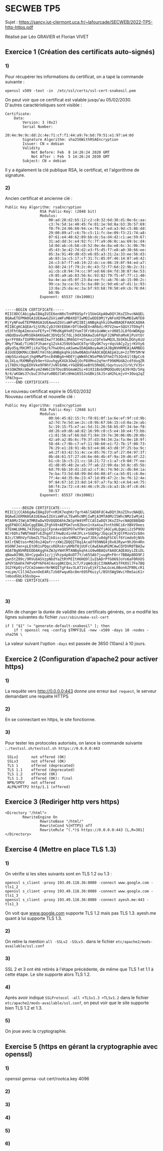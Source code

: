 # SECWEB TP5

Sujet : https://sancy.iut-clermont.uca.fr/~lafourcade/SECWEB/2022-TP5-http-https.pdf  

Réalisé par Léo GRAVIER et Florian VIVET

## Exercice 1 (Création des certificats auto-signés)

### 1)

Pour récupérer les informations du certificat, on a tapé la commande suivante :  
```
openssl x509 -text -in  /etc/ssl/certs/ssl-cert-snakeoil.pem
```

On peut voir que ce certificat est valable jusqu'au 05/02/2030.  
D'autres caractéristiques sont visible :

```
Certificate:  
    Data:  
        Version: 3 (0x2)  
        Serial Number:  
            20:4e:9e:9c:dd:2c:4e:71:cf:f1:44:a9:7e:bd:79:51:e1:97:a4:0d  
        Signature Algorithm: sha256WithRSAEncryption  
        Issuer: CN = debian  
        Validity  
            Not Before: Feb  8 14:26:24 2020 GMT  
            Not After : Feb  5 14:26:24 2030 GMT   
        Subject: CN = debian  
```

Il y a également la clé publique RSA, le certificat, et l'algorithme de signature.  

### 2)  

Ancien certificat et ancienne clé :  

```
Public Key Algorithm: rsaEncryption
                RSA Public-Key: (2048 bit)
                Modulus:
                    00:ad:28:d2:b5:12:c2:c8:32:6d:36:d1:0e:6c:aa:
                    c3:7e:5d:1e:40:45:fe:01:1e:9d:8a:b3:3b:57:69:
                    f0:f9:24:06:60:94:ce:f6:a7:ed:a3:9d:c5:86:dd:
                    29:00:89:a7:c6:7b:c5:11:fc:be:09:f3:21:74:a8:
                    07:61:e4:48:62:89:bb:dc:5a:d4:d2:c1:ae:59:67:
                    31:ad:dd:3c:e4:92:fc:7f:a9:d6:0c:aa:69:bc:d4:
                    1d:0d:ab:c6:b8:c8:52:0e:4e:8a:e8:6c:3c:0b:70:
                    d5:43:3e:42:7d:d2:e3:f5:d5:f7:e8:a0:30:66:ee:
                    85:3a:91:49:d8:d3:e6:85:a3:31:2a:33:ee:56:d3:
                    ab:83:1a:c5:17:cf:31:7c:85:0f:46:14:87:e0:42:
                    24:c3:b7:f7:e8:19:22:dc:ce:06:19:8f:94:ed:a7:
                    b3:88:24:1f:79:2c:0c:43:72:f7:6d:22:9b:2c:31:
                    a1:cb:c8:94:74:cc:9f:ed:66:84:fd:38:87:6e:53:
                    c9:85:a9:ab:83:56:6c:93:82:79:f5:4f:77:c1:40:
                    ba:4e:aa:d5:0f:23:8a:ee:fc:ab:76:ab:15:00:2c:
                    99:ca:3a:ca:55:5c:ba:80:1c:9d:e6:af:d1:1c:93:
                    13:8a:25:da:ec:3a:bf:93:b8:70:50:e9:cb:78:04:
                    b0:9b
                Exponent: 65537 (0x10001)


-----BEGIN CERTIFICATE-----
MIIC0DCCAbigAwIBAgIUIE6enN0sTnHP8USpfr15UeGXpA0wDQYJKoZIhvcNAQEL
BQAwETEPMA0GA1UEAwwGZGViaWFuMB4XDTIwMDIwODE0MjYyNFoXDTMwMDIwNTE0
MjYyNFowETEPMA0GA1UEAwwGZGViaWFuMIIBIjANBgkqhkiG9w0BAQEFAAOCAQ8A
MIIBCgKCAQEArSjStRLCyDJtNtEObKrDfl0eQEX+AR6dirM7V2nw+SQGYJTO9qft
o53Fht0pAImnxnvFEfy+CfMhdKgHYeRIYom73FrU0sGuWWcxrd085JL8f6nWDKpp
vNQdDavGuMhSDk6K6Gw8C3DVQz5CfdLj9dX36KAwZu6FOpFJ2NPmhaMxKjPuVtOr
gxrFF88xfIUPRhSH4EIkw7f36Bki3M4GGY+U7aeziCQfeSwMQ3L3bSKbLDGhy8iU
dMyf7WaE/TiHblPJhamrg1Zsk4J59U93wUC6TqrVDyOK7vyrdqsVACyZyjrKVVy6
gByd5q/RHJMTiiXa7Dq/k7hwUOnLeASwmwIDAQABoyAwHjAJBgNVHRMEAjAAMBEG
A1UdEQQKMAiCBmRlYmlhbjANBgkqhkiG9w0BAQsFAAOCAQEAEpA1Lm+2zfMY5MrW
sWp5Gzx6qatjhgHMwP5nc04NBgA+HDEYjqWW4hCNSePNkSFhmIf53Gn61ltBpCc6
OL3XLo/RXMNRqVk9e+tUuvhgyKXGk3OwQjOcP8XMno2qYmrF996MUdA2cdfdoqZR
y178DV/dqpEDhVke9FNhYJvNl6XWL+YGQ89EoeBYU3RmDE/GqvtuvoJ1rVLYV3S+
ekSQWZNXcmDwRsymZ4W6II6TDozB5GmaWZGi+81931BxbOMQOQu0UjA39rKD/5Xq
9/4/aKGWs37cbuC3thaYu0BOJlWtc0Hm1655JoGBkiSkJSraH2hLmjvV+3Ooq2qZ
lPAChg==
-----END CERTIFICATE-----
```

Le nouveau certificat expire le 05/02/2032  
Nouveau certificat et nouvelle clé :  

```
Public Key Algorithm: rsaEncryption
                RSA Public-Key: (2048 bit)
                Modulus:
                    00:b6:45:82:15:7c:f8:01:0f:1a:6e:ef:9f:cd:9b:
                    a2:7d:7e:5d:ae:2c:c0:9b:67:b6:15:cd:0a:2e:ab:
                    5c:19:15:f5:e7:ac:5d:31:26:58:b5:07:34:be:f8:
                    dd:26:e9:d6:a8:82:16:99:c0:c5:e4:10:e4:f3:bb:
                    c1:81:56:af:66:bd:f1:84:19:7e:30:06:0b:20:0b:
                    42:a9:a2:8b:6c:f9:3f:d3:94:34:2a:fa:0e:18:9f:
                    58:d4:c7:9b:c7:ef:11:98:60:e1:f2:7b:1f:00:73:
                    76:29:e1:28:91:4b:b3:e4:86:43:d8:3f:25:ba:9c:
                    a4:2f:63:42:51:4c:ce:85:76:73:af:27:04:97:3f:
                    0b:d4:61:57:27:d4:6e:66:4b:4f:9a:19:d6:4f:22:
                    b1:cb:1b:c5:21:cc:18:21:72:c1:a7:c9:0d:7f:ee:
                    d1:d8:05:48:2e:a5:7f:a6:22:99:da:3d:8c:d5:5b:
                    6d:79:6b:10:d1:2d:a2:cf:8c:74:9d:2c:db:84:1a:
                    7e:ba:f3:5d:68:99:0d:04:08:4f:ca:b5:01:c6:8e:
                    7f:4e:4d:35:0e:23:47:1d:09:47:2c:3e:f6:12:4e:
                    9f:84:67:1d:23:8d:14:97:a7:fa:92:c4:b4:e4:75:
                    b0:f4:2a:72:c4:44:46:c9:2b:cb:a3:1b:4f:c8:d4:
                    50:57
                Exponent: 65537 (0x10001)
                
   
   -----BEGIN CERTIFICATE-----
MIIC1jCCAb6gAwIBAgIUf+nMJK7eqhKr7grh46l5AD8FdC4wDQYJKoZIhvcNAQEL
BQAwEzERMA8GA1UEAwwIZGViaWFuLTEwHhcNMjIwMjA3MTA0MzI5WhcNMzIwMjA1
MTA0MzI5WjATMREwDwYDVQQDDAhkZWJpYW4tMTCCASIwDQYJKoZIhvcNAQEBBQAD
ggEPADCCAQoCggEBALZFghV8+AEPGm7vn82bon1+Xa4swJtnthXNCi6rXBkV9ees
XTEmWLUHNL743Sbp1qiCFpnAxeQQ5PO7wYFWr2a98YQZfjAGCyALQqmii2z5P9OU
NCr6DhifWNTHm8fvEZhg4fJ7HwBzdinhKJFLs+SGQ9g/JbqcpC9jQlFMzoV2c68n
BJc/C9RhVyfUbmZLT5oZ1k8iscsbxSHMGCFywafJDX/u0dgFSC6lf6Yimdo9jNVb
bXlrENEtos+MdJ0s24QafrrzXWiZDQQIT8q1AcaOf05NNQ4jRx0JRyw+9hJOn4Rn
HSONFJen+pLEtOR1sPQqcsRERskry6MbT8jUUFcCAwEAAaMiMCAwCQYDVR0TBAIw
ADATBgNVHREEDDAKgghkZWJpYW4tMTANBgkqhkiG9w0BAQsFAAOCAQEAUyiZEiDL
qNawAI9NL3O+CygwDx1z/jjVhzp4p8oDT7Y/u65SAb7juugR+FOrr7BBAp8DD9FJ
pwn5tZ09c/9RVubASVzpNbdYaZtRYPEItH6HQ9lIuIbADrPfG069JoYo6aF0RXOS
aPdYSbmhk7HPvQPY6F64C4xsg0KCQnLJcT/FzqWdcBjCIXWARwKSfFK0Sl7Fe7BQ
IG2YKpOjvf2Cm2ommnrNrNKQITgF4av3LAT1VzyEjkY13wLGcmL0Bon6ZFN9LcR1
+oLpm/C1l34ZuxnOeE4RiTzb8FwquKbc8mr695P6uiyl/BSh5Wg5WviYRmSaiK1r
lmbodGbLk5bsbg==
-----END CERTIFICATE-----

                
```


### 3)

Afin de changer la durée de validité des certificats générés, on a modifié les lignes suivantes du fichier ```/usr/sbin/make-ssl-cert```
```
if [ "$1" != "generate-default-snakeoil" ]; then
    if ! openssl req -config $TMPFILE -new -x509 -days 10 -nodes -sha256 \
```
La valeur suivant l'option ```-days``` est passée de 3650 (10ans) à 10 jours.  

## Exercice 2 (Configuration d’apache2 pour activer https)

### 1) 

La requête vers http://0.0.0.0:443 donne une erreur ```Bad request```, le serveur demandant une requête HTTPS

### 2) 

En se connectant en https, le site fonctionne.

### 3) 

Pour tester les protocoles autorisés, on lance la commande suivante :```./testssl.sh/testssl.sh https://0.0.0.0:443```

```
 SSLv2      not offered (OK)
 SSLv3      not offered (OK)
 TLS 1      offered (deprecated)
 TLS 1.1    offered (deprecated)
 TLS 1.2    offered (OK)
 TLS 1.3    offered (OK): final
 NPN/SPDY   not offered
 ALPN/HTTP2 http/1.1 (offered)
```

## Exercice 3 (Rediriger http vers https)

```
<Directory "/html">
        RewriteEngine On
                RewriteBase "/html/"
                RewriteCond %{HTTPS} off
                RewriteRule ^(.*)$ https://0.0.0.0:443 [L,R=301]
</Directory>
```

## Exercise 4 (Mettre en place TLS 1.3)

### 1)

On vérifie si les sites suivants sont en TLS 1.2 ou 1.3 :

```
openssl s_client -proxy 193.49.118.36:8080 -connect www.google.com -tls1_2
openssl s_client -proxy 193.49.118.36:8080 -connect www.google.com -tls1_3
openssl s_client -proxy 193.49.118.36:8080 -connect ayesh.me:443 -tls1_3
```
On voit que www.google.com supporte TLS 1.2 mais pas TLS 1.3. ayesh.me quant à lui supporte TLS 1.3.

### 2)

On retire la mention ```all -SSLv2 -SSLv3.``` dans le fichier ```etc/apache2/mods-available/ssl.conf```

### 3)

SSL 2 et 3 ont été retirés à l'étape précédente, de même que TLS 1 et 1.1 à cette étape. Le site supporte alors TLS 1.2.

### 4) 

Après avoir indiqué ```SSLProtocol -all +TLSv1.3 +TLSv1.2``` dans le fichier ```etc/apache2/mods-available/ssl.conf```, on peut voir que le site supporte bien TLS 1.2 et 1.3.  

### 5)

On joue avec la cryptographie.

## Exercise 5 (https en gérant la cryptographie avec openssl)

### 1)

 openssl genrsa -out cert/rootca.key 4096


### 2)

### 3)

### 4)

### 5)

### 6)

